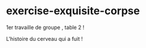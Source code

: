 # exercise-exquisite-corpse
1er travaille de groupe , table 2 ! 

L'histoire du cerveau qui  a fuit !
